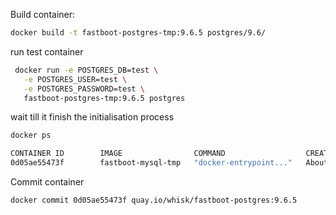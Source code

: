 Build container:
```bash
docker build -t fastboot-postgres-tmp:9.6.5 postgres/9.6/
```

run test container

```bash
 docker run -e POSTGRES_DB=test \
   -e POSTGRES_USER=test \
   -e POSTGRES_PASSWORD=test \
   fastboot-postgres-tmp:9.6.5 postgres
```

wait till it finish the initialisation process

```bash
docker ps

CONTAINER ID        IMAGE                COMMAND                  CREATED              STATUS              PORTS                                                      NAMES
0d05ae55473f        fastboot-mysql-tmp   "docker-entrypoint..."   About a minute ago   Up 59 seconds       3306/tcp                                                   gifted_nightingale
```

Commit container
```bash
docker commit 0d05ae55473f quay.io/whisk/fastboot-postgres:9.6.5
```
